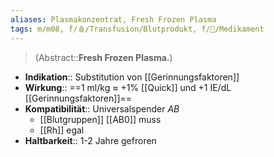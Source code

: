 ```yaml
---
aliases: Plasmakonzentrat, Fresh Frozen Plasma
tags: m/m08, f/🩸/Transfusion/Blutprodukt, f/💊/Medikament
---
```

> (Abstract::**Fresh Frozen Plasma.**)
- **Indikation**:: Substitution von [[Gerinnungsfaktoren]]
- **Wirkung**:: ==1 ml/kg ≈ +1% [[Quick]] und +1 IE/dL [[Gerinnungsfaktoren]]==
- **Kompatibilität**:: Universalspender *AB*
	- [[Blutgruppen]] [[AB0]] muss
	- [[Rh]] egal
- **Haltbarkeit**:: 1-2 Jahre gefroren